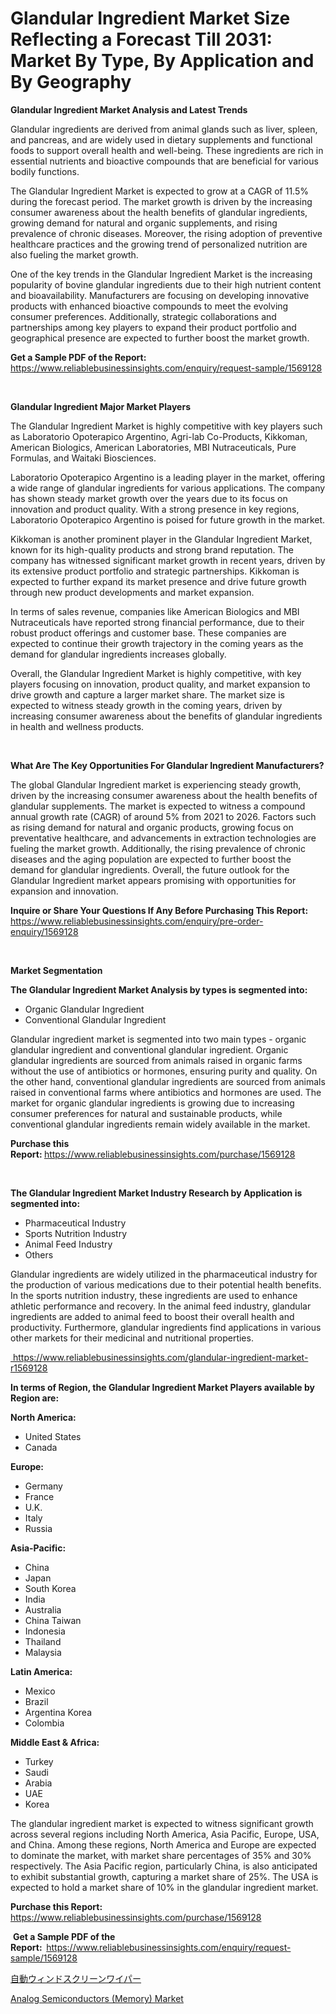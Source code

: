 <p><h1>Glandular Ingredient Market Size Reflecting a Forecast Till 2031: Market By Type, By Application and By Geography</h1></p><p><strong>Glandular Ingredient Market Analysis and Latest Trends</strong></p>
<p><p>Glandular ingredients are derived from animal glands such as liver, spleen, and pancreas, and are widely used in dietary supplements and functional foods to support overall health and well-being. These ingredients are rich in essential nutrients and bioactive compounds that are beneficial for various bodily functions.</p><p>The Glandular Ingredient Market is expected to grow at a CAGR of 11.5% during the forecast period. The market growth is driven by the increasing consumer awareness about the health benefits of glandular ingredients, growing demand for natural and organic supplements, and rising prevalence of chronic diseases. Moreover, the rising adoption of preventive healthcare practices and the growing trend of personalized nutrition are also fueling the market growth.</p><p>One of the key trends in the Glandular Ingredient Market is the increasing popularity of bovine glandular ingredients due to their high nutrient content and bioavailability. Manufacturers are focusing on developing innovative products with enhanced bioactive compounds to meet the evolving consumer preferences. Additionally, strategic collaborations and partnerships among key players to expand their product portfolio and geographical presence are expected to further boost the market growth.</p></p>
<p><strong>Get a Sample PDF of the Report:&nbsp;</strong> <a href="https://www.reliablebusinessinsights.com/enquiry/request-sample/1569128">https://www.reliablebusinessinsights.com/enquiry/request-sample/1569128</a></p>
<p>&nbsp;</p>
<p><strong>Glandular Ingredient Major Market Players</strong></p>
<p><p>The Glandular Ingredient Market is highly competitive with key players such as Laboratorio Opoterapico Argentino, Agri-lab Co-Products, Kikkoman, American Biologics, American Laboratories, MBI Nutraceuticals, Pure Formulas, and Waitaki Biosciences. </p><p>Laboratorio Opoterapico Argentino is a leading player in the market, offering a wide range of glandular ingredients for various applications. The company has shown steady market growth over the years due to its focus on innovation and product quality. With a strong presence in key regions, Laboratorio Opoterapico Argentino is poised for future growth in the market.</p><p>Kikkoman is another prominent player in the Glandular Ingredient Market, known for its high-quality products and strong brand reputation. The company has witnessed significant market growth in recent years, driven by its extensive product portfolio and strategic partnerships. Kikkoman is expected to further expand its market presence and drive future growth through new product developments and market expansion.</p><p>In terms of sales revenue, companies like American Biologics and MBI Nutraceuticals have reported strong financial performance, due to their robust product offerings and customer base. These companies are expected to continue their growth trajectory in the coming years as the demand for glandular ingredients increases globally.</p><p>Overall, the Glandular Ingredient Market is highly competitive, with key players focusing on innovation, product quality, and market expansion to drive growth and capture a larger market share. The market size is expected to witness steady growth in the coming years, driven by increasing consumer awareness about the benefits of glandular ingredients in health and wellness products.</p></p>
<p>&nbsp;</p>
<p><strong>What Are The Key Opportunities For Glandular Ingredient Manufacturers?</strong></p>
<p><p>The global Glandular Ingredient market is experiencing steady growth, driven by the increasing consumer awareness about the health benefits of glandular supplements. The market is expected to witness a compound annual growth rate (CAGR) of around 5% from 2021 to 2026. Factors such as rising demand for natural and organic products, growing focus on preventative healthcare, and advancements in extraction technologies are fueling the market growth. Additionally, the rising prevalence of chronic diseases and the aging population are expected to further boost the demand for glandular ingredients. Overall, the future outlook for the Glandular Ingredient market appears promising with opportunities for expansion and innovation.</p></p>
<p><strong>Inquire or Share Your Questions If Any Before Purchasing This Report:</strong> <a href="https://www.reliablebusinessinsights.com/enquiry/pre-order-enquiry/1569128">https://www.reliablebusinessinsights.com/enquiry/pre-order-enquiry/1569128</a></p>
<p>&nbsp;</p>
<p><strong>Market Segmentation</strong></p>
<p><strong>The Glandular Ingredient Market Analysis by types is segmented into:</strong></p>
<p><ul><li>Organic Glandular Ingredient</li><li>Conventional Glandular Ingredient</li></ul></p>
<p><p>Glandular ingredient market is segmented into two main types - organic glandular ingredient and conventional glandular ingredient. Organic glandular ingredients are sourced from animals raised in organic farms without the use of antibiotics or hormones, ensuring purity and quality. On the other hand, conventional glandular ingredients are sourced from animals raised in conventional farms where antibiotics and hormones are used. The market for organic glandular ingredients is growing due to increasing consumer preferences for natural and sustainable products, while conventional glandular ingredients remain widely available in the market.</p></p>
<p><strong>Purchase this Report:&nbsp;</strong><a href="https://www.reliablebusinessinsights.com/purchase/1569128">https://www.reliablebusinessinsights.com/purchase/1569128</a></p>
<p>&nbsp;</p>
<p><strong>The Glandular Ingredient Market Industry Research by Application is segmented into:</strong></p>
<p><ul><li>Pharmaceutical Industry</li><li>Sports Nutrition Industry</li><li>Animal Feed Industry</li><li>Others</li></ul></p>
<p><p>Glandular ingredients are widely utilized in the pharmaceutical industry for the production of various medications due to their potential health benefits. In the sports nutrition industry, these ingredients are used to enhance athletic performance and recovery. In the animal feed industry, glandular ingredients are added to animal feed to boost their overall health and productivity. Furthermore, glandular ingredients find applications in various other markets for their medicinal and nutritional properties.</p></p>
<p><a href="https://www.reliablebusinessinsights.com/glandular-ingredient-market-r1569128">&nbsp;https://www.reliablebusinessinsights.com/glandular-ingredient-market-r1569128</a></p>
<p><strong>In terms of Region, the Glandular Ingredient Market Players available by Region are:</strong></p>
<p>
    <p> <strong> North America: </strong>
        <ul>
            <li>United States</li>
            <li>Canada</li>
        </ul>
        </p> 
    <p> <strong> Europe: </strong>
        <ul>
            <li>Germany</li>
            <li>France</li>
            <li>U.K.</li>
            <li>Italy</li>
            <li>Russia</li>
        </ul>
        </p> 
    <p> <strong> Asia-Pacific: </strong>
        <ul>
            <li>China</li>
            <li>Japan</li>
            <li>South Korea</li>
            <li>India</li>
            <li>Australia</li>
            <li>China Taiwan</li>
            <li>Indonesia</li>
            <li>Thailand</li>
            <li>Malaysia</li>
        </ul>
        </p> 
    <p> <strong> Latin America: </strong>
        <ul>
            <li>Mexico</li>
            <li>Brazil</li>
            <li>Argentina Korea</li>
            <li>Colombia</li>
        </ul>
        </p> 
    <p> <strong> Middle East & Africa: </strong>
        <ul>
            <li>Turkey</li>
            <li>Saudi</li>
            <li>Arabia</li>
            <li>UAE</li>
            <li>Korea</li>
        </ul>
    </p>
    </p>
<p><p>The glandular ingredient market is expected to witness significant growth across several regions including North America, Asia Pacific, Europe, USA, and China. Among these regions, North America and Europe are expected to dominate the market, with market share percentages of 35% and 30% respectively. The Asia Pacific region, particularly China, is also anticipated to exhibit substantial growth, capturing a market share of 25%. The USA is expected to hold a market share of 10% in the glandular ingredient market.</p></p>
<p><strong>Purchase this Report: </strong><a href="https://www.reliablebusinessinsights.com/purchase/1569128">https://www.reliablebusinessinsights.com/purchase/1569128</a></p>
<p>&nbsp;<strong>Get a Sample PDF of the Report:&nbsp;&nbsp;</strong><a href="https://www.reliablebusinessinsights.com/enquiry/request-sample/1569128">https://www.reliablebusinessinsights.com/enquiry/request-sample/1569128</a></p>
<p><strong></strong></p>
<p><p><a href="https://github.com/oqxogxyvqe90775/Market-Research-Report-List-2/blob/main/9099132108371.md">自動ウィンドスクリーンワイパー</a></p><p><a href="https://issuu.com/reportprime-2/docs/analog-semiconductors-memory-market-size-2030.pptx">Analog Semiconductors (Memory) Market</a></p></p>